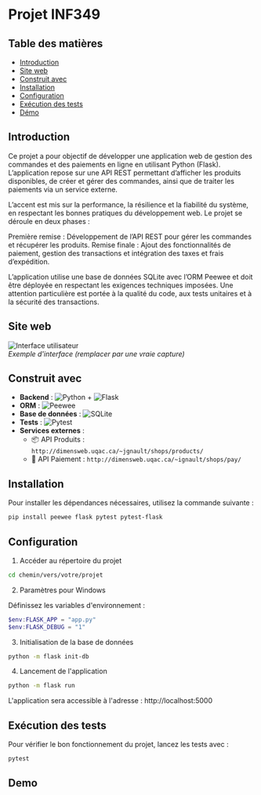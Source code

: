 # Projet INF349

## Table des matières
- [Introduction](#introduction)
- [Site web](#site-web)
- [Construit avec](#construit-avec)
- [Installation](#installation)
- [Configuration](#configuration)
- [Exécution des tests](#exécution-des-tests)
- [Démo](#démo)

## Introduction
Ce projet a pour objectif de développer une application web de gestion des commandes et des paiements en ligne en utilisant Python (Flask). L’application repose sur une API REST permettant d’afficher les produits disponibles, de créer et gérer des commandes, ainsi que de traiter les paiements via un service externe.

L’accent est mis sur la performance, la résilience et la fiabilité du système, en respectant les bonnes pratiques du développement web. Le projet se déroule en deux phases :

Première remise : Développement de l’API REST pour gérer les commandes et récupérer les produits.
Remise finale : Ajout des fonctionnalités de paiement, gestion des transactions et intégration des taxes et frais d’expédition.

L’application utilise une base de données SQLite avec l’ORM Peewee et doit être déployée en respectant les exigences techniques imposées. Une attention particulière est portée à la qualité du code, aux tests unitaires et à la sécurité des transactions.

## Site web

![Interface utilisateur](form1.PNG)  
*Exemple d'interface (remplacer par une vraie capture)*

## Construit avec
- **Backend** : ![Python] + ![Flask]
- **ORM** : ![Peewee]
- **Base de données** : ![SQLite]
- **Tests** : ![Pytest]
- **Services externes** :
  - 📦 API Produits : `http://dimensweb.uqac.ca/~jgnault/shops/products/`
  - 💸 API Paiement : `http://dimensweb.uqac.ca/~ignault/shops/pay/`


## Installation

Pour installer les dépendances nécessaires, utilisez la commande suivante :

```bash
pip install peewee flask pytest pytest-flask
```

## Configuration
1. Accéder au répertoire du projet

```bash
cd chemin/vers/votre/projet
```

2. Paramètres pour Windows

Définissez les variables d'environnement :

```powershell
$env:FLASK_APP = "app.py"
$env:FLASK_DEBUG = "1"
```

3. Initialisation de la base de données

```bash
python -m flask init-db
```

4. Lancement de l'application
```bash
python -m flask run
```

L'application sera accessible à l'adresse : http://localhost:5000

## Exécution des tests

Pour vérifier le bon fonctionnement du projet, lancez les tests avec :

```bash
pytest
```

## Demo



[Peewee]: https://img.shields.io/badge/Peewee-FF9900?logo=bitcoin&logoColor=white
[SQLite]: https://img.shields.io/badge/SQLite-25A768?logo=sqlite&logoColor=white
[Python]: https://img.shields.io/badge/Python-3776AB?logo=python&logoColor=fff
[Flask]: https://img.shields.io/badge/Flask-fff?logo=flask&logoColor=000
[Pytest]: https://img.shields.io/badge/Pytest-222?logo=pytest
